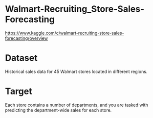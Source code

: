 # Walmart-Recruiting_Store-Sales-Forecasting

https://www.kaggle.com/c/walmart-recruiting-store-sales-forecasting/overview


# Dataset 

Historical sales data for 45 Walmart stores located in different regions. 

# Target

Each store contains a number of departments, and you are tasked with predicting the department-wide sales for each store.
